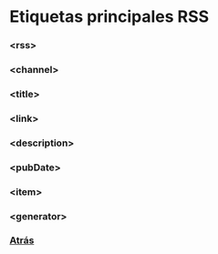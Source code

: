 # Etiquetas principales RSS

### &lt;rss&gt;

### &lt;channel&gt;

### &lt;title&gt;

### &lt;link&gt;

### &lt;description&gt;

### &lt;pubDate&gt;

### &lt;item&gt;

### &lt;generator&gt;

### [Atrás](./README.md)